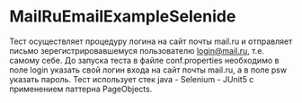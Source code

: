 # MailRuEmailExampleSelenide
Тест осуществляет процедуру логина на сайт почты mail.ru и отправляет письмо зерегистрировавшемуся пользователю login@mail.ru, 
т.е. самому себе. До запуска теста в файле conf.properties необходимо в поле login указать свой логин входа на сайт почты mail.ru, а в поле psw указать пароль. 
Тест использует стек java - Selenium - JUnit5 с применением паттерна PageObjects.
